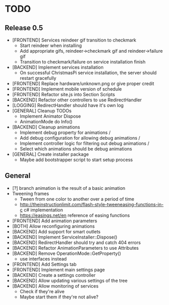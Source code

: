﻿# TODO

## Release 0.5
- [FRONTEND] Services reindeer gif transition to checkmark
	- Start reindeer when installing
	- Add appropriate gifs, reindeer->checkmark gif and reindeer->failure gif
	- Transition to checkmark/failure on service installation finish
- [BACKEND] Implement services installation
	- On successful ChristmasPi service installation, the server should restart gracefully
- [FRONTEND] Replace hardware/unknown.png or give proper credit
- [FRONTEND] Implement mobile version of schedule
- [FRONTEND] Refactor site.js into Section Scripts
- [BACKEND] Refactor other controllers to use RedirectHandler
- [LOGGING] RedirectHandler should have it's own log
- [GENERAL] Cleanup TODOs
	- Implement Animator Dispose
	- AnimationMode do Info()
- [BACKEND] Cleanup animations
	- Implement debug property for animations /
	- Add debug configuration for allowing debug animations /
	- Implement controller logic for filtering out debug animations /
	- Select which animations should be debug animations
- [GENERAL] Create installer package
	- Maybe add bootstrapper script to start setup process

## General
- [?] branch animation is the result of a basic animation
- Tweening frames
	- Tween from one color to another over a period of time
	- http://theinstructionlimit.com/flash-style-tweeneasing-functions-in-c c# implementation
	- https://easings.net/en reference of easing functions
- [FRONTEND] Add animation parameters
- [BOTH] Allow reconfiguring animations
- [BACKEND] Add support for smart outlets
- [BACKEND] Implement ServiceInstaller::Dispose()
- [BACKEND] RedirectHandler should try and catch 404 errors
- [BACKEND] Refactor AnimationParameters to use Attributes
- [BACKEND] Remove OperationMode::GetProperty()
	- use interfaces instead
- [FRONTEND] Add Settings tab
- [FRONTEND] Implement main settings page
- [BACKEND] Create a settings controller
- [BACKEND] Allow updating various settings of the tree
- [BACKEND] Allow monitoring of services
	- Check if they're alive
	- Maybe start them if they're not alive?